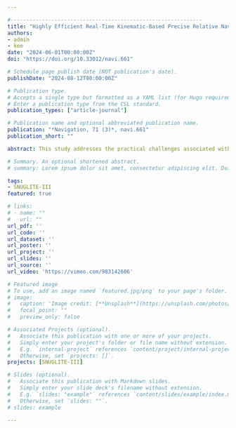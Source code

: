 ```yaml
---

#-------------------------------------------------------------
title: "Highly Efficient Real-Time Kinematic-Based Precise Relative Navigation for Autonomous Rendezvous CubeSat"
authors:
- admin
- kee
date: "2024-06-01T00:00:00Z"
doi: "https://doi.org/10.33012/navi.661"

# Schedule page publish date (NOT publication's date).
publishDate: "2024-08-12T00:00:00Z"

# Publication type.
# Accepts a single type but formatted as a YAML list (for Hugo requirements).
# Enter a publication type from the CSL standard.
publication_types: ["article-journal"]

# Publication name and optional abbreviated publication name.
publication: "*Navigation, 71 (3)*, navi.661"
publication_short: ""

abstract: This study addresses the practical challenges associated with real-time kinematic relative navigation for cube satellites (CubeSats) performing rendezvous missions in a low Earth orbit (LEO). Considering the limitations of CubeSats, we propose a method to achieve precise centimeter-level relative navigation using single-frequency Global Positioning System (GPS) measurements. By using GPS visibility and minimizing errors in the LEO, our approach eliminates the need for additional sensors. We employed range-domain differential GPS with a Hatch filter to enhance the pseudorange accuracy. Double-difference integer ambiguities were resolved epoch-by-epoch using the least-squares ambiguity decorrelation adjustment (LAMBDA) technique without filters, to ensure efficiency. The algorithm was applied to CubeSat hardware, integrating cycle-slip detection and CubeSat-tailored ground plane designs. Simulations validated the algorithm’s performance in LEO, and its real-world efficacy was evaluated through ground-based measurements in an open-sky environment. Considering hardware constraints, our method demonstrates the feasibility of achieving centimeter-level relative navigation for CubeSats, effectively and economically addressing a crucial need in autonomous space missions.

# Summary. An optional shortened abstract.
# summary: Lorem ipsum dolor sit amet, consectetur adipiscing elit. Duis posuere tellus ac convallis placerat. Proin tincidunt magna sed ex sollicitudin condimentum.

tags:
- SNUGLITE-III
featured: true

# links:
# - name: ""
#   url: ""
url_pdf: ''
url_code: ''
url_dataset: ''
url_poster: ''
url_project: ''
url_slides: ''
url_source: ''
url_video: 'https://vimeo.com/983142606'

# Featured image
# To use, add an image named `featured.jpg/png` to your page's folder. 
# image:
#   caption: 'Image credit: [**Unsplash**](https://unsplash.com/photos/jdD8gXaTZsc)'
#   focal_point: ""
#   preview_only: false

# Associated Projects (optional).
#   Associate this publication with one or more of your projects.
#   Simply enter your project's folder or file name without extension.
#   E.g. `internal-project` references `content/project/internal-project/index.md`.
#   Otherwise, set `projects: []`.
projects: [SNUGLITE-III]

# Slides (optional).
#   Associate this publication with Markdown slides.
#   Simply enter your slide deck's filename without extension.
#   E.g. `slides: "example"` references `content/slides/example/index.md`.
#   Otherwise, set `slides: ""`.
# slides: example

---
```


<!-- {{% callout note %}}
Click the *Cite* button above to demo the feature to enable visitors to import publication metadata into their reference management software.
{{% /callout %}}

{{% callout note %}}
Create your slides in Markdown - click the *Slides* button to check out the example.
{{% /callout %}}

Add the publication's **full text** or **supplementary notes** here. You can use rich formatting such as including [code, math, and images](https://docs.hugoblox.com/content/writing-markdown-latex/). -->
